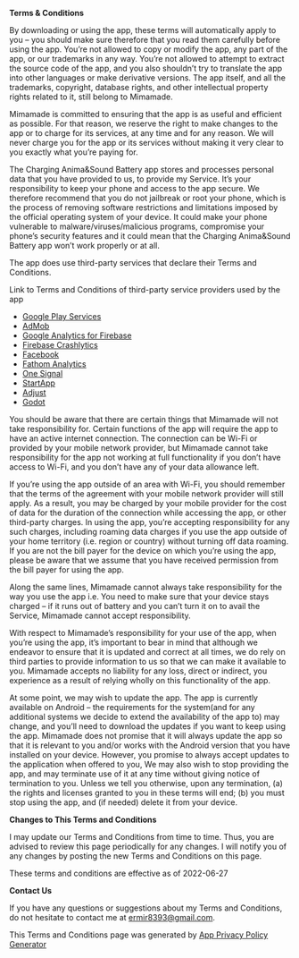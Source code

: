 **Terms & Conditions**

By downloading or using the app, these terms will automatically apply to you – you should make sure therefore that you read them carefully before using the app. You’re not allowed to copy or modify the app, any part of the app, or our trademarks in any way. You’re not allowed to attempt to extract the source code of the app, and you also shouldn’t try to translate the app into other languages or make derivative versions. The app itself, and all the trademarks, copyright, database rights, and other intellectual property rights related to it, still belong to Mimamade.

Mimamade is committed to ensuring that the app is as useful and efficient as possible. For that reason, we reserve the right to make changes to the app or to charge for its services, at any time and for any reason. We will never charge you for the app or its services without making it very clear to you exactly what you’re paying for.

The Charging Anima&Sound Battery app stores and processes personal data that you have provided to us, to provide my Service. It’s your responsibility to keep your phone and access to the app secure. We therefore recommend that you do not jailbreak or root your phone, which is the process of removing software restrictions and limitations imposed by the official operating system of your device. It could make your phone vulnerable to malware/viruses/malicious programs, compromise your phone’s security features and it could mean that the Charging Anima&Sound Battery app won’t work properly or at all.

The app does use third-party services that declare their Terms and Conditions.

Link to Terms and Conditions of third-party service providers used by the app

*   [Google Play Services](https://policies.google.com/terms)
*   [AdMob](https://developers.google.com/admob/terms)
*   [Google Analytics for Firebase](https://firebase.google.com/terms/analytics)
*   [Firebase Crashlytics](https://firebase.google.com/terms/crashlytics)
*   [Facebook](https://www.facebook.com/legal/terms/plain_text_terms)
*   [Fathom Analytics](https://usefathom.com/terms/)
*   [One Signal](https://onesignal.com/tos)
*   [StartApp](https://www.startapp.com/policy/publisher-terms/)
*   [Adjust](https://www.adjust.com/terms/general-terms-and-conditions)
*   [Godot](https://godotengine.org/license)

You should be aware that there are certain things that Mimamade will not take responsibility for. Certain functions of the app will require the app to have an active internet connection. The connection can be Wi-Fi or provided by your mobile network provider, but Mimamade cannot take responsibility for the app not working at full functionality if you don’t have access to Wi-Fi, and you don’t have any of your data allowance left.

If you’re using the app outside of an area with Wi-Fi, you should remember that the terms of the agreement with your mobile network provider will still apply. As a result, you may be charged by your mobile provider for the cost of data for the duration of the connection while accessing the app, or other third-party charges. In using the app, you’re accepting responsibility for any such charges, including roaming data charges if you use the app outside of your home territory (i.e. region or country) without turning off data roaming. If you are not the bill payer for the device on which you’re using the app, please be aware that we assume that you have received permission from the bill payer for using the app.

Along the same lines, Mimamade cannot always take responsibility for the way you use the app i.e. You need to make sure that your device stays charged – if it runs out of battery and you can’t turn it on to avail the Service, Mimamade cannot accept responsibility.

With respect to Mimamade’s responsibility for your use of the app, when you’re using the app, it’s important to bear in mind that although we endeavor to ensure that it is updated and correct at all times, we do rely on third parties to provide information to us so that we can make it available to you. Mimamade accepts no liability for any loss, direct or indirect, you experience as a result of relying wholly on this functionality of the app.

At some point, we may wish to update the app. The app is currently available on Android – the requirements for the system(and for any additional systems we decide to extend the availability of the app to) may change, and you’ll need to download the updates if you want to keep using the app. Mimamade does not promise that it will always update the app so that it is relevant to you and/or works with the Android version that you have installed on your device. However, you promise to always accept updates to the application when offered to you, We may also wish to stop providing the app, and may terminate use of it at any time without giving notice of termination to you. Unless we tell you otherwise, upon any termination, (a) the rights and licenses granted to you in these terms will end; (b) you must stop using the app, and (if needed) delete it from your device.

**Changes to This Terms and Conditions**

I may update our Terms and Conditions from time to time. Thus, you are advised to review this page periodically for any changes. I will notify you of any changes by posting the new Terms and Conditions on this page.

These terms and conditions are effective as of 2022-06-27

**Contact Us**

If you have any questions or suggestions about my Terms and Conditions, do not hesitate to contact me at ermir8393@gmail.com.

This Terms and Conditions page was generated by [App Privacy Policy Generator](https://app-privacy-policy-generator.nisrulz.com/)
